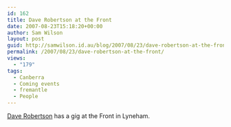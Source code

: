 ```yaml
---
id: 162
title: Dave Robertson at the Front
date: 2007-08-23T15:18:20+00:00
author: Sam Wilson
layout: post
guid: http://samwilson.id.au/blog/2007/08/23/dave-robertson-at-the-front/
permalink: /2007/08/23/dave-robertson-at-the-front/
views:
  - "179"
tags:
  - Canberra
  - Coming events
  - fremantle
  - People
---
```

[Dave Robertson](http://www.daverobertson.com.au) has a gig at the Front in Lyneham.